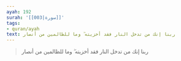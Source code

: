 ```yaml
---
ayah: 192
surah: '[[003|سورة]]'
tags:
- quran/ayah
text: ربنا إنك من تدخل النار فقد أخزيته ۖ وما للظالمين من أنصار
---
```

> ربنا إنك من تدخل النار فقد أخزيته ۖ وما للظالمين من أنصار
